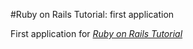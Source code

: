 #Ruby on Rails Tutorial: first application

First application for
[*Ruby on Rails Tutorial*](http://railstutorial.org/)

